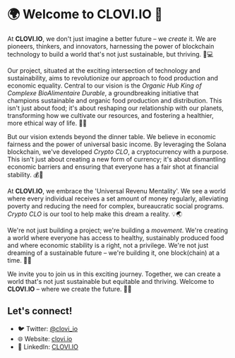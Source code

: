 # 🌍 Welcome to CLOVI.IO 🚀

At **CLOVI.IO**, we don't just imagine a better future – we _create_ it. We are pioneers, thinkers, and innovators, harnessing the power of blockchain technology to build a world that's not just sustainable, but thriving. 🌳💻

Our project, situated at the exciting intersection of technology and sustainability, aims to revolutionize our approach to food production and economic equality. Central to our vision is the _Organic Hub King of Complexe BioAlimentaire Durable_, a groundbreaking initiative that champions sustainable and organic food production and distribution. This isn't just about food; it's about reshaping our relationship with our planets, transforming how we cultivate our resources, and fostering a healthier, more ethical way of life. 🌾🍎

But our vision extends beyond the dinner table. We believe in economic fairness and the power of universal basic income. By leveraging the Solana blockchain, we've developed _Crypto CLO_, a cryptocurrency with a purpose. This isn't just about creating a new form of currency; it's about dismantling economic barriers and ensuring that everyone has a fair shot at financial stability. 💰💸

At **CLOVI.IO**, we embrace the 'Universal Revenu Mentality'. We see a world where every individual receives a set amount of money regularly, alleviating poverty and reducing the need for complex, bureaucratic social programs. _Crypto CLO_ is our tool to help make this dream a reality. 💡🌏

We're not just building a project; we're building a _movement_. We're creating a world where everyone has access to healthy, sustainably produced food and where economic stability is a right, not a privilege. We're not just dreaming of a sustainable future – we're building it, one block(chain) at a time. 🔨🔗

We invite you to join us in this exciting journey. Together, we can create a world that's not just sustainable but equitable and thriving. Welcome to **CLOVI.IO** – where we create the future. 🤝🌈

## Let's connect!
- 🐦 Twitter: [@clovi_io](https://twitter.com/clovi_io)
- 🌐 Website: [clovi.io](https://clovi.io)
- 💼 LinkedIn: [CLOVI.IO](https://www.linkedin.com/company/clovi-io)
